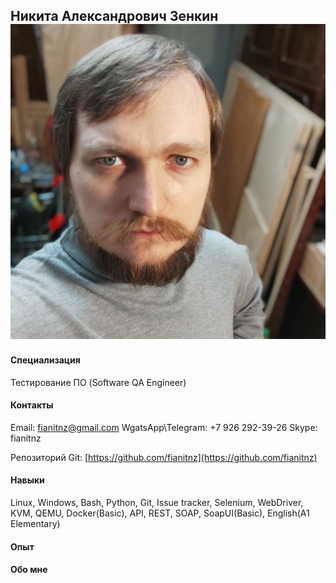 ## Никита Александрович Зенкин ![Photo](/resume/photo.jpg)

#### Специализация
Тестирование ПО (Software QA Engineer)

#### Контакты
Email: fianitnz@gmail.com  WgatsApp\Telegram: +7 926 292-39-26 Skype: fianitnz

Репозиторий Git: [https://github.com/fianitnz](https://github.com/fianitnz)

#### Навыки
Linux, Windows, Bash, Python, Git, Issue tracker, Selenium, WebDriver, KVM, QEMU, Docker(Basic), API, REST, SOAP, SoapUI(Basic), English(A1 Elementary)

#### Опыт

#### Обо мне
